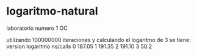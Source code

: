 logaritmo-natural
=================

laboratorio numero 1 OC

utilizando 100000000 iteraciones y calculando el logaritmo de 3 se tiene:
version	logaritmo 			ns/calls
      0						187.05
      1 					191.35
      2						191.10
      3						50.2
